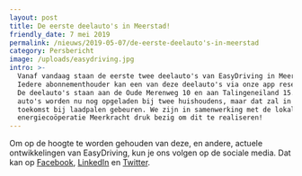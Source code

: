 ```yaml
---
layout: post
title: De eerste deelauto's in Meerstad!
friendly_date: 7 mei 2019
permalink: /nieuws/2019-05-07/de-eerste-deelauto's-in-meerstad
category: Persbericht
image: /uploads/easydriving.jpg
intro: >-
  Vanaf vandaag staan de eerste twee deelauto's van EasyDriving in Meerstad!
  Iedere abonnementhouder kan een van deze deelauto's via onze app reserveren.
  De deelauto's staan aan de Oude Merenweg 10 en aan Talingeneiland 15. De
  auto's worden nu nog opgeladen bij twee huishoudens, maar dat zal in de
  toekomst bij laadpalen gebeuren. We zijn in samenwerking met de lokale
  energiecoöperatie Meerkracht druk bezig om dit te realiseren!
---
```

Om op de hoogte te worden gehouden van deze, en andere, actuele ontwikkelingen van EasyDriving, kun je ons volgen op de sociale media. Dat kan op [Facebook](https://www.facebook.com/EasyDrivingNL/), [LinkedIn](https://www.linkedin.com/company/easy-drivingeu/) en [Twitter](https://twitter.com/EasyDrivingNL).
